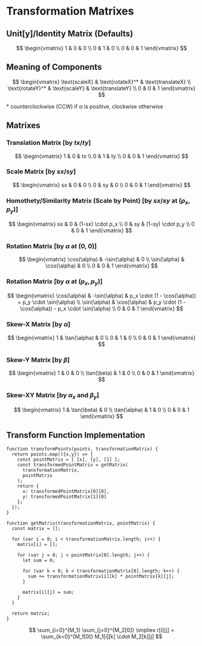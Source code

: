 # Transformation Matrixes


## Unit[y]/Identity Matrix (Defaults)

$$
\begin{vmatrix}
1 & 0 & 0
\\
0 & 1 & 0
\\
0 & 0 & 1
\end{vmatrix}
$$

## Meaning of Components

$$
\begin{vmatrix}
\text{scaleX} & \text{rotateX}^* & \text{translateX}
\\
\text{rotateY}^* & \text{scaleY} & \text{translateY}
\\
0 & 0 & 1
\end{vmatrix}
$$

\* counterclockwise (CCW) if $\alpha$ is positive, clockwise otherwise

## Matrixes

### Translation Matrix [by $tx$/$ty$]

$$
\begin{vmatrix}
1 & 0 & tx
\\
0 & 1 & ty
\\
0 & 0 & 1
\end{vmatrix}
$$

### Scale Matrix [by $sx$/$sy$]

$$
\begin{vmatrix}
sx & 0 & 0
\\
0 & sy & 0
\\
0 & 0 & 1
\end{vmatrix}
$$

### Homothety/Similarity Matrix (Scale by Point) [by $sx$/$sy$ at $(p_x,p_y)$]

$$
\begin{vmatrix}
sx & 0 & (1-sx) \cdot p_x
\\
0 & sy & (1-sy) \cdot p_y
\\
0 & 0 & 1
\end{vmatrix}
$$

### Rotation Matrix [by $\alpha$ at $(0,0)$]

$$
\begin{vmatrix}
\cos(\alpha) & -\sin(\alpha) & 0
\\
\sin(\alpha) & \cos(\alpha) & 0
\\
0 & 0 & 1
\end{vmatrix}
$$

### Rotation Matrix [by $\alpha$ at $(p_x,p_y)$]

$$
\begin{vmatrix}
\cos(\alpha) & -\sin(\alpha) & p_x \cdot (1 - \cos(\alpha)) + p_y \cdot \sin(\alpha)
\\
\sin(\alpha) & \cos(\alpha) & p_y \cdot (1 - \cos(\alpha)) - p_x \cdot \sin(\alpha)
\\
0 & 0 & 1
\end{vmatrix}
$$

### Skew-X Matrix [by $\alpha$]

$$
\begin{vmatrix}
1 & \tan(\alpha) & 0
\\
0 & 1 & 0
\\
0 & 0 & 1
\end{vmatrix}
$$

### Skew-Y Matrix [by $\beta$]

$$
\begin{vmatrix}
1 & 0 & 0
\\
\tan(\beta) & 1 & 0
\\
0 & 0 & 1
\end{vmatrix}
$$

### Skew-XY Matrix [by $\alpha_x$ and $\beta_y$]

$$
\begin{vmatrix}
1 & \tan(\beta) & 0
\\
\tan(\alpha) & 1 & 0
\\
0 & 0 & 1
\end{vmatrix}
$$

## Transform Function Implementation

```
function transformPoints(points, transformationMatrix) {
  return points.map(({x,y}) => {
    const pointMatrix = [ [x], [y], [1] ];
    const transformedPointMatrix = getMatrix(
      transformationMatrix,
      pointMatrix
    );
    return {
      x: transformedPointMatrix[0][0],
      y: transformedPointMatrix[1][0]
    };
  });
}

function getMatrix(transformationMatrix, pointMatrix) {
  const matrix = [];
  
  for (var i = 0; i < transformationMatrix.length; i++) {
    matrix[i] = [];
    
    for (var j = 0; j < pointMatrix[0].length; j++) {
      let sum = 0;
      
      for (var k = 0; k < transformationMatrix[0].length; k++) {
        sum += transformationMatrix[i][k] * pointMatrix[k][j];
      }
      
      matrix[i][j] = sum;
    }
  }
  
  return matrix;
}
```

$$
\sum_{i=0}^{M_1} \sum_{j=0}^{M_2[0]}
\implies
r[i][j] =
\sum_{k=0}^{M_1[0]} M_1[i][k] \cdot M_2[k][j]
$$